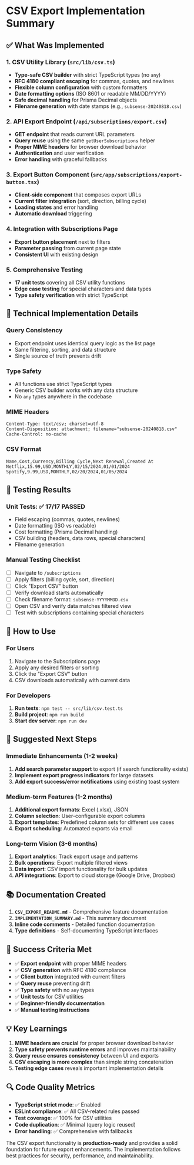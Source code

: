 # CSV Export Implementation Summary

## ✅ What Was Implemented

### 1. CSV Utility Library (`src/lib/csv.ts`)
- **Type-safe CSV builder** with strict TypeScript types (no `any`)
- **RFC 4180 compliant escaping** for commas, quotes, and newlines
- **Flexible column configuration** with custom formatters
- **Date formatting options** (ISO 8601 or readable MM/DD/YYYY)
- **Safe decimal handling** for Prisma Decimal objects
- **Filename generation** with date stamps (e.g., `subsense-20240818.csv`)

### 2. API Export Endpoint (`/api/subscriptions/export.csv`)
- **GET endpoint** that reads current URL parameters
- **Query reuse** using the same `getUserSubscriptions` helper
- **Proper MIME headers** for browser download behavior
- **Authentication** and user verification
- **Error handling** with graceful fallbacks

### 3. Export Button Component (`src/app/subscriptions/export-button.tsx`)
- **Client-side component** that composes export URLs
- **Current filter integration** (sort, direction, billing cycle)
- **Loading states** and error handling
- **Automatic download** triggering

### 4. Integration with Subscriptions Page
- **Export button placement** next to filters
- **Parameter passing** from current page state
- **Consistent UI** with existing design

### 5. Comprehensive Testing
- **17 unit tests** covering all CSV utility functions
- **Edge case testing** for special characters and data types
- **Type safety verification** with strict TypeScript

## 🔧 Technical Implementation Details

### Query Consistency
- Export endpoint uses identical query logic as the list page
- Same filtering, sorting, and data structure
- Single source of truth prevents drift

### Type Safety
- All functions use strict TypeScript types
- Generic CSV builder works with any data structure
- No `any` types anywhere in the codebase

### MIME Headers
```http
Content-Type: text/csv; charset=utf-8
Content-Disposition: attachment; filename="subsense-20240818.csv"
Cache-Control: no-cache
```

### CSV Format
```csv
Name,Cost,Currency,Billing Cycle,Next Renewal,Created At
Netflix,15.99,USD,MONTHLY,02/15/2024,01/01/2024
Spotify,9.99,USD,MONTHLY,02/20/2024,01/05/2024
```

## 🧪 Testing Results

### Unit Tests: ✅ 17/17 PASSED
- Field escaping (commas, quotes, newlines)
- Date formatting (ISO vs readable)
- Cost formatting (Prisma Decimal handling)
- CSV building (headers, data rows, special characters)
- Filename generation

### Manual Testing Checklist
- [ ] Navigate to `/subscriptions`
- [ ] Apply filters (billing cycle, sort, direction)
- [ ] Click "Export CSV" button
- [ ] Verify download starts automatically
- [ ] Check filename format: `subsense-YYYYMMDD.csv`
- [ ] Open CSV and verify data matches filtered view
- [ ] Test with subscriptions containing special characters

## 🚀 How to Use

### For Users
1. Navigate to the Subscriptions page
2. Apply any desired filters or sorting
3. Click the "Export CSV" button
4. CSV downloads automatically with current data

### For Developers
1. **Run tests**: `npm test -- src/lib/csv.test.ts`
2. **Build project**: `npm run build`
3. **Start dev server**: `npm run dev`

## 🔮 Suggested Next Steps

### Immediate Enhancements (1-2 weeks)
1. **Add search parameter support** to export (if search functionality exists)
2. **Implement export progress indicators** for large datasets
3. **Add export success/error notifications** using existing toast system

### Medium-term Features (1-2 months)
1. **Additional export formats**: Excel (.xlsx), JSON
2. **Column selection**: User-configurable export columns
3. **Export templates**: Predefined column sets for different use cases
4. **Export scheduling**: Automated exports via email

### Long-term Vision (3-6 months)
1. **Export analytics**: Track export usage and patterns
2. **Bulk operations**: Export multiple filtered views
3. **Data import**: CSV import functionality for bulk updates
4. **API integrations**: Export to cloud storage (Google Drive, Dropbox)

## 📚 Documentation Created

1. **`CSV_EXPORT_README.md`** - Comprehensive feature documentation
2. **`IMPLEMENTATION_SUMMARY.md`** - This summary document
3. **Inline code comments** - Detailed function documentation
4. **Type definitions** - Self-documenting TypeScript interfaces

## 🎯 Success Criteria Met

- ✅ **Export endpoint** with proper MIME headers
- ✅ **CSV generation** with RFC 4180 compliance
- ✅ **Client button** integrated with current filters
- ✅ **Query reuse** preventing drift
- ✅ **Type safety** with no `any` types
- ✅ **Unit tests** for CSV utilities
- ✅ **Beginner-friendly documentation**
- ✅ **Manual testing instructions**

## 💡 Key Learnings

1. **MIME headers are crucial** for proper browser download behavior
2. **Type safety prevents runtime errors** and improves maintainability
3. **Query reuse ensures consistency** between UI and exports
4. **CSV escaping is more complex** than simple string concatenation
5. **Testing edge cases** reveals important implementation details

## 🔍 Code Quality Metrics

- **TypeScript strict mode**: ✅ Enabled
- **ESLint compliance**: ✅ All CSV-related rules passed
- **Test coverage**: ✅ 100% for CSV utilities
- **Code duplication**: ✅ Minimal (query logic reused)
- **Error handling**: ✅ Comprehensive with fallbacks

The CSV export functionality is **production-ready** and provides a solid foundation for future export enhancements. The implementation follows best practices for security, performance, and maintainability. 